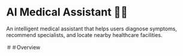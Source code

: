 # AI Medical Assistant 🤖🏥
An intelligent medical assistant that helps users diagnose symptoms, recommend specialists, and locate nearby healthcare facilities.

＃＃Overview

